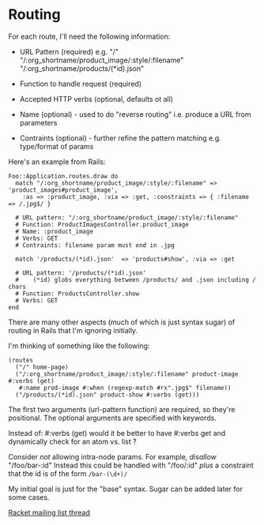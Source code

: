 # Routing
For each route, I'll need the following information:

* URL Pattern (required) e.g.
  "/"
  "/:org_shortname/product_image/:style/:filename"
  "/:org_shortname/products/(*id).json"

* Function to handle request (required)

* Accepted HTTP verbs (optional, defaults ot all)

* Name (optional) - used to do "reverse routing" i.e. produce a URL from parameters

* Contraints (optional) - further refine the pattern matching e.g. type/format of params

Here's an example from Rails:

```
Foo::Application.routes.draw do
  match "/:org_shortname/product_image/:style/:filename" => 'product_images#product_image',
    :as => :product_image, :via => :get, :constraints => { :filename => /.jpg$/ }

  # URL pattern: "/:org_shortname/product_image/:style/:filename"
  # Function: ProductImagesController.product_image
  # Name: :product_image
  # Verbs: GET
  # Contraints: filename param must end in .jpg

  match '/products/(*id).json'  => 'products#show', :via => :get

  # URL pattern: '/products/(*id).json'
  #    (*id) globs everything between /products/ and .json including / chars
  # Function: ProductsController.show
  # Verbs: GET
end
```

There are many other aspects (much of which is just syntax sugar) of routing in Rails that I'm ignoring initially.

I'm thinking of something like the following:

```
(routes
  ("/" home-page)
  ("/:org_shortname/product_image/:style/:filename" product-image #:verbs (get)
   #:name prod-image #:when (regexp-match #rx".jpg$" filename))
  ("/products/(*id).json" product-show #:verbs (get)))
```

The first two arguments (url-pattern function) are required, so they're positional. The optional arguments are specified with keywords.

Instead of:  #:verbs (get)    would it be better to have  #:verbs get  and dynamically check for an atom vs. list ?

Consider *not* allowing intra-node params. For example, *disallow* "/foo/bar-:id" Instead this could be handled with "/foo/:id" *plus* a constraint that the id is of the form `/bar-(\d+)/`

My initial goal is just for the "base" syntax. Sugar can be added later for some cases.

[Racket mailing list thread](https://groups.google.com/forum/?hl=en#!topic/racket-users/wZ07AM8SBuw)
